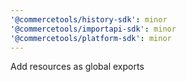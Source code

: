 ```yaml
---
'@commercetools/history-sdk': minor
'@commercetools/importapi-sdk': minor
'@commercetools/platform-sdk': minor
---
```


Add resources as global exports
